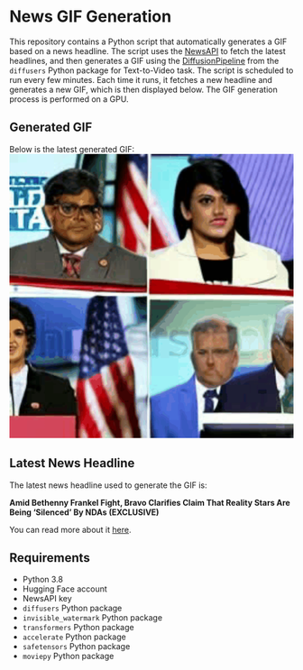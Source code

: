 # News GIF Generation
This repository contains a Python script that automatically generates a GIF based on a news headline. The script uses the [NewsAPI](https://newsapi.org/) to fetch the latest headlines, and then generates a GIF using the [DiffusionPipeline](https://github.com/huggingface/diffusers) from the `diffusers` Python package for Text-to-Video task.
The script is scheduled to run every few minutes. Each time it runs, it fetches a new headline and generates a new GIF, which is then displayed below. The GIF generation process is performed on a GPU.

## Generated GIF
Below is the latest generated GIF:
![Generated GIF](output.gif?raw=true&v=1693141574)

## Latest News Headline
The latest news headline used to generate the GIF is:

**Amid Bethenny Frankel Fight, Bravo Clarifies Claim That Reality Stars Are Being ‘Silenced’ By NDAs (EXCLUSIVE)**

You can read more about it [here](https://variety.com/2023/tv/news/bethenny-frankel-reality-star-legal-fight-bravo-response-ndas-1235704905/).

## Requirements
- Python 3.8
- Hugging Face account
- NewsAPI key
- `diffusers` Python package
- `invisible_watermark` Python package
- `transformers` Python package
- `accelerate` Python package
- `safetensors` Python package
- `moviepy` Python package
